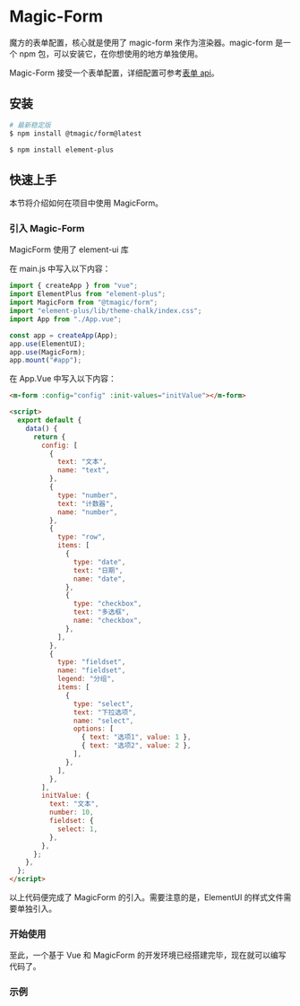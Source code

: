 # Magic-Form

魔方的表单配置，核心就是使用了 magic-form 来作为渲染器。magic-form 是一个 npm 包，可以安装它，在你想使用的地方单独使用。

Magic-Form 接受一个表单配置，详细配置可参考[表单 api](/docs/api/form.md)。

## 安装

```bash
# 最新稳定版
$ npm install @tmagic/form@latest
```

```bash
$ npm install element-plus
```

## 快速上手

本节将介绍如何在项目中使用 MagicForm。

### 引入 Magic-Form

MagicForm 使用了 element-ui 库

在 main.js 中写入以下内容：

```javascript
import { createApp } from "vue";
import ElementPlus from "element-plus";
import MagicForm from "@tmagic/form";
import "element-plus/lib/theme-chalk/index.css";
import App from "./App.vue";

const app = createApp(App);
app.use(ElementUI);
app.use(MagicForm);
app.mount("#app");
```

在 App.Vue 中写入以下内容：

```html
<m-form :config="config" :init-values="initValue"></m-form>

<script>
  export default {
    data() {
      return {
        config: [
          {
            text: "文本",
            name: "text",
          },
          {
            type: "number",
            text: "计数器",
            name: "number",
          },
          {
            type: "row",
            items: [
              {
                type: "date",
                text: "日期",
                name: "date",
              },
              {
                type: "checkbox",
                text: "多选框",
                name: "checkbox",
              },
            ],
          },
          {
            type: "fieldset",
            name: "fieldset",
            legend: "分组",
            items: [
              {
                type: "select",
                text: "下拉选项",
                name: "select",
                options: [
                  { text: "选项1", value: 1 },
                  { text: "选项2", value: 2 },
                ],
              },
            ],
          },
        ],
        initValue: {
          text: "文本",
          number: 10,
          fieldset: {
            select: 1,
          },
        },
      };
    },
  };
</script>
```

以上代码便完成了 MagicForm 的引入。需要注意的是，ElementUI 的样式文件需要单独引入。

### 开始使用

至此，一个基于 Vue 和 MagicForm 的开发环境已经搭建完毕，现在就可以编写代码了。

### 示例

<demo-block type="form" :config="[{
  text: '文本',
  name: 'text'
}, {
  type: 'number',
  text: '计数器',
  name: 'number'
}, {
  type: 'row',
  items: [{
    type: 'date',
    text: '日期',
    name: 'date'
  }, {
    type: 'checkbox',
    text: '多选框',
    name: 'checkbox'
  }]
}, {
  type: 'fieldset',
  name: 'fieldset',
  legend: '分组',
  items: [{
    type: 'select',
    text: '下拉选项',
    name: 'select',
    options: [
      { text: '选项1', value: 1 },
      { text: '选项2', value: 2 }
    ]
  }]
}]">
</demo-block>
